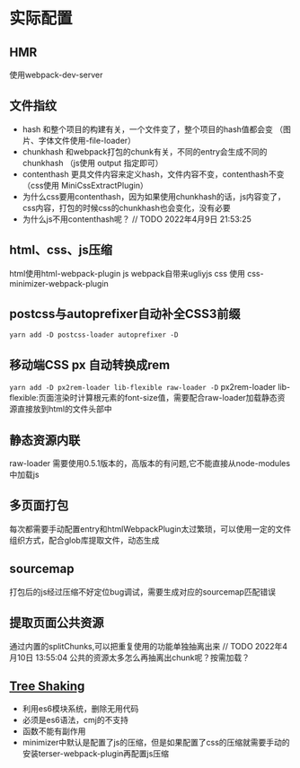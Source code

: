 # 实际配置

## HMR

使用webpack-dev-server

## 文件指纹

- hash 和整个项目的构建有关，一个文件变了，整个项目的hash值都会变 （图片、字体文件使用-file-loader）
- chunkhash 和webpack打包的chunk有关，不同的entry会生成不同的chunkhash （js使用 output 指定即可）
- contenthash 更具文件内容来定义hash，文件内容不变，contenthash不变 （css使用 MiniCssExtractPlugin）
- 为什么css要用contenthash，因为如果使用chunkhash的话，js内容变了，css内容，打包的时候css的chunkhash也会变化，没有必要
- 为什么js不用contenthash呢？ // TODO 2022年4月9日 21:53:25

## html、css、js压缩

html使用html-webpack-plugin
js webpack自带来ugliyjs
css 使用 css-minimizer-webpack-plugin

## postcss与autoprefixer自动补全CSS3前缀

`yarn add -D postcss-loader autoprefixer -D`

## 移动端CSS px 自动转换成rem

`yarn add -D px2rem-loader lib-flexible raw-loader -D`
px2rem-loader
lib-flexible:页面渲染时计算根元素的font-size值，需要配合raw-loader加载静态资源直接放到html的文件头部中

## 静态资源内联

raw-loader 需要使用0.5.1版本的，高版本的有问题,它不能直接从node-modules中加载js

## 多页面打包

每次都需要手动配置entry和htmlWebpackPlugin太过繁琐，可以使用一定的文件组织方式，配合glob库提取文件，动态生成

## sourcemap

打包后的js经过压缩不好定位bug调试，需要生成对应的sourcemap匹配错误

## 提取页面公共资源

通过内置的splitChunks,可以把重复使用的功能单独抽离出来 // TODO 2022年4月10日 13:55:04 公共的资源太多怎么再抽离出chunk呢？按需加载？

## [Tree Shaking](https://juejin.cn/post/7004297344300777502)

- 利用es6模块系统，删除⽆⽤代码
- 必须是es6语法，cmj的不支持
- 函数不能有副作用
- minimizer中默认是配置了js的压缩，但是如果配置了css的压缩就需要手动的安装terser-webpack-plugin再配置js压缩
